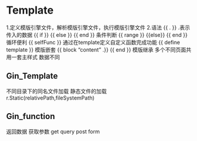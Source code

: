 # Template
1.定义模版引擎文件，解析模版引擎文件，执行模版引擎文件
2.语法 
{{ . }} .表示传入的数据
{{ if }} {{ else }} {{ end }} 条件判断
{{ range }} {{else}} {{ end }} 循环便利
{{ selfFunc }} 通过在template定义自定义函数完成功能
{{ define template }} 模版嵌套
{{ block “content” .}} {{ end }} 模版继承 多个不同页面共用一套主样式 数据不同
## Gin_Template

不同目录下的同名文件加载
静态文件的加载 r.Static(relativePath,fileSystemPath)

## Gin_function

返回数据 
获取参数 get query
        post form
